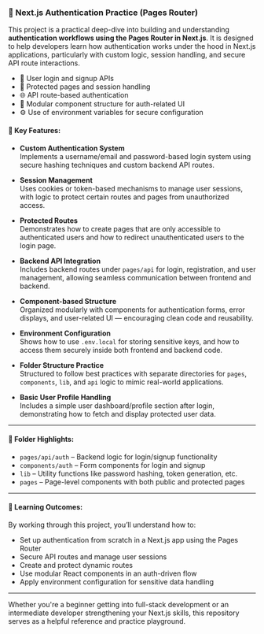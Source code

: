 ### 🔐 Next.js Authentication Practice (Pages Router)

This project is a practical deep-dive into building and understanding **authentication workflows using the Pages Router in Next.js**. It is designed to help developers learn how authentication works under the hood in Next.js applications, particularly with custom logic, session handling, and secure API route interactions.

- 🔐 User login and signup APIs
- 📄 Protected pages and session handling
- 🌐 API route-based authentication
- 🧩 Modular component structure for auth-related UI
- ⚙️ Use of environment variables for secure configuration

#### 🚀 Key Features:

- **Custom Authentication System**  
  Implements a username/email and password-based login system using secure hashing techniques and custom backend API routes.

- **Session Management**  
  Uses cookies or token-based mechanisms to manage user sessions, with logic to protect certain routes and pages from unauthorized access.

- **Protected Routes**  
  Demonstrates how to create pages that are only accessible to authenticated users and how to redirect unauthenticated users to the login page.

- **Backend API Integration**  
  Includes backend routes under `pages/api` for login, registration, and user management, allowing seamless communication between frontend and backend.

- **Component-based Structure**  
  Organized modularly with components for authentication forms, error displays, and user-related UI — encouraging clean code and reusability.

- **Environment Configuration**  
  Shows how to use `.env.local` for storing sensitive keys, and how to access them securely inside both frontend and backend code.

- **Folder Structure Practice**  
  Structured to follow best practices with separate directories for `pages`, `components`, `lib`, and `api` logic to mimic real-world applications.

- **Basic User Profile Handling**  
  Includes a simple user dashboard/profile section after login, demonstrating how to fetch and display protected user data.

---

#### 📁 Folder Highlights:

- `pages/api/auth` – Backend logic for login/signup functionality  
- `components/auth` – Form components for login and signup  
- `lib` – Utility functions like password hashing, token generation, etc.  
- `pages` – Page-level components with both public and protected pages

---

#### 🧠 Learning Outcomes:

By working through this project, you’ll understand how to:

- Set up authentication from scratch in a Next.js app using the Pages Router
- Secure API routes and manage user sessions
- Create and protect dynamic routes
- Use modular React components in an auth-driven flow
- Apply environment configuration for sensitive data handling

---

Whether you're a beginner getting into full-stack development or an intermediate developer strengthening your Next.js skills, this repository serves as a helpful reference and practice playground.
